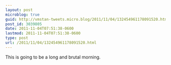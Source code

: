 ```yaml
---
layout: post
microblog: true
guid: http://vmstan-tweets.micro.blog/2011/11/04/132454961178091520.html
post_id: 3039805
date: 2011-11-04T07:51:38-0600
lastmod: 2011-11-04T07:51:38-0600
type: post
url: /2011/11/04/132454961178091520.html
---
```

This is going to be a long and brutal morning.
